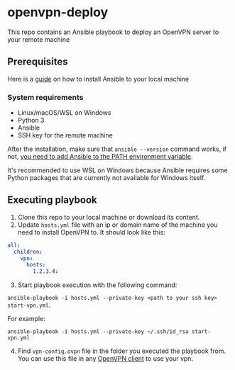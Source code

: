 # openvpn-deploy

This repo contains an Ansible playbook to deploy an OpenVPN server to your remote machine

## Prerequisites

Here is a [guide](https://docs.ansible.com/ansible/latest/installation_guide/intro_installation.html) on how to install Ansible to your local machine

### System requirements
* Linux/macOS/WSL on Windows
* Python 3
* Ansible
* SSH key for the remote machine

After the installation, make sure that `ansible --version` command works, if not, [you need to add Ansible to the PATH environment variable](https://stackoverflow.com/questions/45821068/why-cant-i-find-ansible-when-i-install-it-using-setup-py).

It's recommended to use WSL on Windows because Ansible requires some Python packages that are currently not available for Windows itself.

## Executing playbook

1. Clone this repo to your local machine or download its content.
2. Update `hosts.yml` file with an ip or domain name of the machine you need to install OpenVPN to. It should look like this:
```yaml
all:
  children:
    vpn:
      hosts:
        1.2.3.4:
```
3. Start playbook execution with the following command:

`ansible-playbook -i hosts.yml --private-key <path to your ssh key> start-vpn.yml`.

For example:

`ansible-playbook -i hosts.yml --private-key ~/.ssh/id_rsa start-vpn.yml`

4. Find `vpn-config.ovpn` file in the folder you executed the playbook from. You can use this file in any [OpenVPN client](https://openvpn.net/vpn-client/) to use your vpn. 

